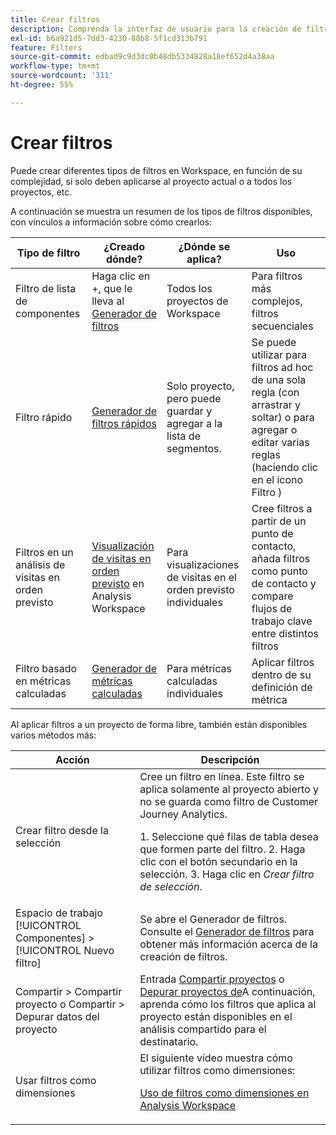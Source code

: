```yaml
---
title: Crear filtros
description: Comprenda la interfaz de usuario para la creación de filtros.
exl-id: b6a921d5-7dd3-4230-88b8-5f1cd313b791
feature: Filters
source-git-commit: edbad9c9d3dc0b48db5334828a18ef652d4a38aa
workflow-type: tm+mt
source-wordcount: '311'
ht-degree: 55%

---
```


# Crear filtros

Puede crear diferentes tipos de filtros en Workspace, en función de su complejidad, si solo deben aplicarse al proyecto actual o a todos los proyectos, etc.

A continuación se muestra un resumen de los tipos de filtros disponibles, con vínculos a información sobre cómo crearlos:

| Tipo de filtro | ¿Creado dónde? | ¿Dónde se aplica? | Uso |
| --- | --- | --- | --- |
| Filtro de lista de componentes | Haga clic en +, que le lleva al [Generador de filtros](/help/components/filters/filter-builder.md) | Todos los proyectos de Workspace | Para filtros más complejos, filtros secuenciales |
| Filtro rápido | [Generador de filtros rápidos](/help/components/filters/quick-filters.md) | Solo proyecto, pero puede guardar y agregar a la lista de segmentos. | Se puede utilizar para filtros ad hoc de una sola regla (con arrastrar y soltar) o para agregar o editar varias reglas (haciendo clic en el icono Filtro ) |
| Filtros en un análisis de visitas en orden previsto | [Visualización de visitas en orden previsto](/help/analysis-workspace/visualizations/fallout/compare-segments-fallout.md) en Analysis Workspace | Para visualizaciones de visitas en el orden previsto individuales | Cree filtros a partir de un punto de contacto, añada filtros como punto de contacto y compare flujos de trabajo clave entre distintos filtros |
| Filtro basado en métricas calculadas | [Generador de métricas calculadas](/help/components/calc-metrics/cm-workflow/metrics-with-segments.md) | Para métricas calculadas individuales | Aplicar filtros dentro de su definición de métrica |

Al aplicar filtros a un proyecto de forma libre, también están disponibles varios métodos más:

| Acción | Descripción |
| --- | --- |
| Crear filtro desde la selección | Cree un filtro en línea. Este filtro se aplica solamente al proyecto abierto y no se guarda como filtro de Customer Journey Analytics.<p> 1. Seleccione qué filas de tabla desea que formen parte del filtro.  2. Haga clic con el botón secundario en la selección.  3. Haga clic en *Crear filtro de selección*. |
| Espacio de trabajo [!UICONTROL Componentes] > [!UICONTROL Nuevo filtro] | Se abre el Generador de filtros. Consulte el [Generador de filtros](/help/components/filters/filter-builder.md) para obtener más información acerca de la creación de filtros. |
| Compartir > Compartir proyecto o Compartir > Depurar datos del proyecto | Entrada [Compartir proyectos](/help/analysis-workspace/curate-share/share-projects.md) o [Depurar proyectos de](/help/analysis-workspace/curate-share/curate.md)A continuación, aprenda cómo los filtros que aplica al proyecto están disponibles en el análisis compartido para el destinatario. |
| Usar filtros como dimensiones | El siguiente vídeo muestra cómo utilizar filtros como dimensiones:  <p>[Uso de filtros como dimensiones en Analysis Workspace](https://experienceleague.adobe.com/docs/customer-journey-analytics-learn/tutorials/components/filters/use-filters-as-dimensions.html?lang=es)</p> |
